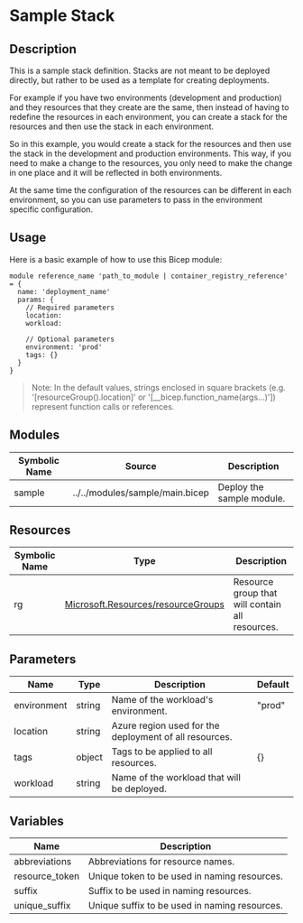 # Sample Stack

## Description

This is a sample stack definition. Stacks are not meant to be deployed directly, but rather to be used as a template for creating deployments.

For example if you have two environments (development and production) and they resources that they create are the same, then instead of having to redefine the resources in each environment, you can create a stack for the resources and then use the stack in each environment.

So in this example, you would create a stack for the resources and then use the stack in the development and production environments. This way, if you need to make a change to the resources, you only need to make the change in one place and it will be reflected in both environments.

At the same time the configuration of the resources can be different in each environment, so you can use parameters to pass in the environment specific configuration.


## Usage

Here is a basic example of how to use this Bicep module:

```bicep
module reference_name 'path_to_module | container_registry_reference' = {
  name: 'deployment_name'
  params: {
    // Required parameters
    location:
    workload:

    // Optional parameters
    environment: 'prod'
    tags: {}
  }
}
```

> Note: In the default values, strings enclosed in square brackets (e.g. '[resourceGroup().location]' or '[__bicep.function_name(args...)']) represent function calls or references.

## Modules

| Symbolic Name | Source | Description |
| --- | --- | --- |
| sample | ../../modules/sample/main.bicep | Deploy the sample module. |

## Resources

| Symbolic Name | Type | Description |
| --- | --- | --- |
| rg | [Microsoft.Resources/resourceGroups](https://learn.microsoft.com/en-us/azure/templates/microsoft.resources/resourcegroups) | Resource group that will contain all resources. |

## Parameters

| Name | Type | Description | Default |
| --- | --- | --- | --- |
| environment | string | Name of the workload's environment. | "prod" |
| location | string | Azure region used for the deployment of all resources. |  |
| tags | object | Tags to be applied to all resources. | {} |
| workload | string | Name of the workload that will be deployed. |  |

## Variables

| Name | Description |
| --- | --- |
| abbreviations | Abbreviations for resource names. |
| resource_token | Unique token to be used in naming resources. |
| suffix | Suffix to be used in naming resources. |
| unique_suffix | Unique suffix to be used in naming resources. |
